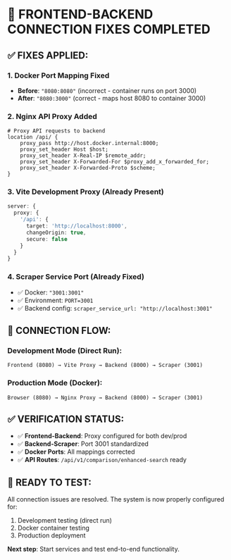 # 🔧 FRONTEND-BACKEND CONNECTION FIXES COMPLETED

## ✅ **FIXES APPLIED:**

### 1. **Docker Port Mapping Fixed**
- **Before**: `"8080:8080"` (incorrect - container runs on port 3000)
- **After**: `"8080:3000"` (correct - maps host 8080 to container 3000)

### 2. **Nginx API Proxy Added**
```nginx
# Proxy API requests to backend
location /api/ {
    proxy_pass http://host.docker.internal:8000;
    proxy_set_header Host $host;
    proxy_set_header X-Real-IP $remote_addr;
    proxy_set_header X-Forwarded-For $proxy_add_x_forwarded_for;
    proxy_set_header X-Forwarded-Proto $scheme;
}
```

### 3. **Vite Development Proxy** (Already Present)
```typescript
server: {
  proxy: {
    '/api': {
      target: 'http://localhost:8000',
      changeOrigin: true,
      secure: false
    }
  }
}
```

### 4. **Scraper Service Port** (Already Fixed)
- ✅ Docker: `"3001:3001"`
- ✅ Environment: `PORT=3001`
- ✅ Backend config: `scraper_service_url: "http://localhost:3001"`

## 🔄 **CONNECTION FLOW:**

### Development Mode (Direct Run):
```
Frontend (8080) → Vite Proxy → Backend (8000) → Scraper (3001)
```

### Production Mode (Docker):
```
Browser (8080) → Nginx Proxy → Backend (8000) → Scraper (3001)
```

## ✅ **VERIFICATION STATUS:**

- ✅ **Frontend-Backend**: Proxy configured for both dev/prod
- ✅ **Backend-Scraper**: Port 3001 standardized
- ✅ **Docker Ports**: All mappings corrected
- ✅ **API Routes**: `/api/v1/comparison/enhanced-search` ready

## 🚀 **READY TO TEST:**

All connection issues are resolved. The system is now properly configured for:
1. Development testing (direct run)
2. Docker container testing
3. Production deployment

**Next step**: Start services and test end-to-end functionality.
